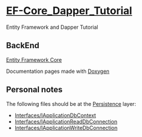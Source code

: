 # [EF-Core_Dapper_Tutorial](https://codewithmukesh.com/blog/using-entity-framework-core-and-dapper/)

Entity Framework and Dapper Tutorial

## BackEnd

[Entity Framework Core](https://docs.microsoft.com/en-us/ef/core/)

Documentation pages made with [Doxygen](https://www.doxygen.nl/index.html)

## Personal notes

The following files should be at the [Persistence](Back/src/EF-CoreDapperTuto.Persistence) layer:

-   [Interfaces/IApplicationDbContext](Back/src/EF-CoreDapperTuto.Domain/Interfaces/IApplicationDbContext.cs)
-   [Interfaces/IApplicationReadDbConnection](Back/src/EF-CoreDapperTuto.Domain/Interfaces/IApplicationReadDbConnection.cs)
-   [Interfaces/IApplicationWriteDbConnection](Back/src/EF-CoreDapperTuto.Domain/Interfaces/IApplicationWriteDbConnection.cs)
